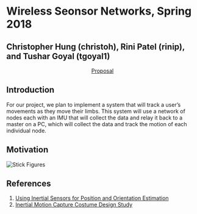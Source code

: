 
# Wireless Seonsor Networks, Spring 2018

## Christopher Hung (christoh), Rini Patel (rinip), and Tushar Goyal (tgoyal1)

<div style="text-align: center;"><a class="nav"  href="https://rinipatel.github.io/PoseCapture/proposal" target="_blank">Proposal</a></div>

## Introduction
For our project, we plan to implement a system that will track a user’s movements as they move their limbs. This system will use a network of nodes each with an IMU that will collect the data and relay it back to a master on a PC, which will collect the data and track the motion of each individual node.


## Motivation
![Stick Figures](http://vis.uky.edu/~gravity/Research/Mocap/Mocap_files/image002.jpg)

## References

1. [Using Inertial Sensors for Position and Orientation Estimation](https://arxiv.org/pdf/1704.06053.pdf)
2. [Inertial Motion Capture Costume Design Study](https://www.ncbi.nlm.nih.gov/pmc/articles/PMC5375898/)

